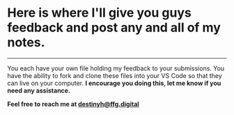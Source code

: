 # Here is where I'll give you guys feedback and post any and all of my notes.
------------------
You each have your own file holding my feedback to your submissions. You have the ability to fork and clone these files into your VS Code so that they can live on your computer. **I encourage you doing this, let me know if you need any assistance.**

**Feel free to reach me at destinyh@ffg.digital**
